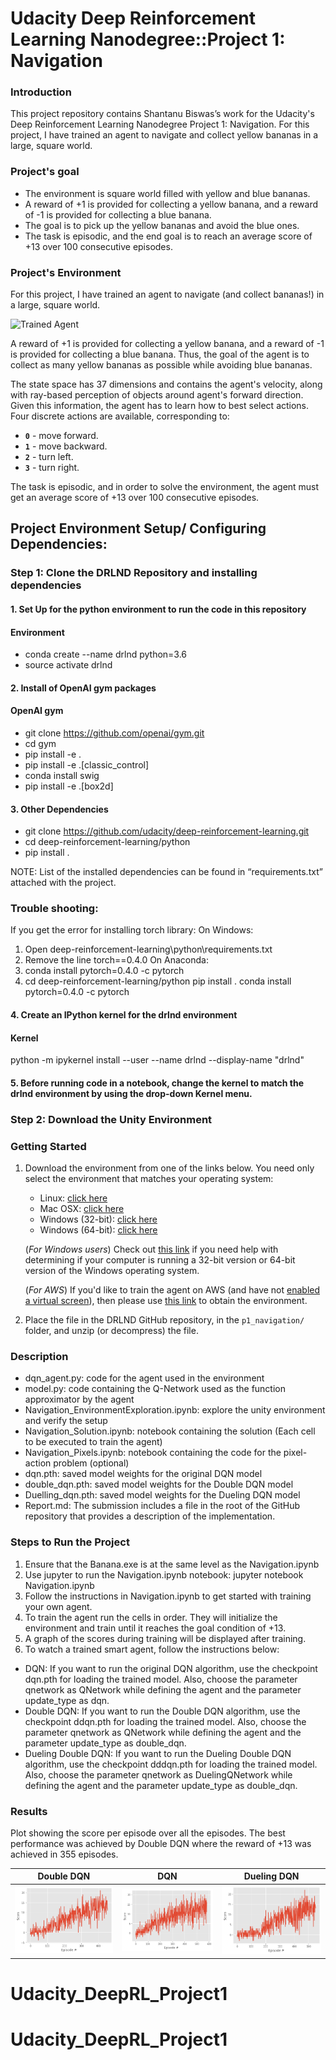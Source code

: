 [//]: # (Image References)

[image1]: https://user-images.githubusercontent.com/10624937/42135619-d90f2f28-7d12-11e8-8823-82b970a54d7e.gif "Trained Agent"

# Udacity Deep Reinforcement Learning Nanodegree::Project 1: Navigation

### Introduction

This project repository contains Shantanu Biswas’s work for the Udacity's Deep Reinforcement Learning Nanodegree Project 1: Navigation. For this project, I have trained an agent to navigate and collect yellow bananas in a large, square world.

### Project's goal
 - The environment is square world filled with yellow and blue bananas. 
 - A reward of +1 is provided for collecting a yellow banana, and a reward of -1 is provided for collecting a blue banana.
 - The goal is to pick up the yellow bananas and avoid the blue ones. 
 - The task is episodic, and the end goal is to reach an average score of +13 over 100 consecutive episodes.


### Project's Environment

For this project, I have trained an agent to navigate (and collect bananas!) in a large, square world.  

![Trained Agent][image1]

A reward of +1 is provided for collecting a yellow banana, and a reward of -1 is provided for collecting a blue banana.  Thus, the goal of the agent is to collect as many yellow bananas as possible while avoiding blue bananas.  

The state space has 37 dimensions and contains the agent's velocity, along with ray-based perception of objects around agent's forward direction.  Given this information, the agent has to learn how to best select actions.  Four discrete actions are available, corresponding to:
- **`0`** - move forward.
- **`1`** - move backward.
- **`2`** - turn left.
- **`3`** - turn right.

The task is episodic, and in order to solve the environment, the agent must get an average score of +13 over 100 consecutive episodes.

## Project Environment Setup/ Configuring Dependencies:

### Step 1: Clone the DRLND Repository and installing dependencies
#### 1. Set Up for the  python environment to run the code in this repository
#### Environment
 - conda create --name drlnd python=3.6
 - source activate drlnd

#### 2. Install of OpenAI gym packages
#### OpenAI gym
 - git clone https://github.com/openai/gym.git
 - cd gym
 - pip install -e .
 - pip install -e .[classic_control]
 - conda install swig
 - pip install -e .[box2d]

#### 3.  Other Dependencies
 - git clone https://github.com/udacity/deep-reinforcement-learning.git
 - cd deep-reinforcement-learning/python
 - pip install .

NOTE: List of the installed dependencies can be found in “requirements.txt” attached with the project.

### Trouble shooting:

If you get the error for installing torch library:
On Windows:
1.	Open deep-reinforcement-learning\python\requirements.txt
2.	Remove the line torch==0.4.0
On Anaconda:
3.	conda install pytorch=0.4.0 -c pytorch
4.	cd deep-reinforcement-learning/python
pip install .
conda install pytorch=0.4.0 -c pytorch


#### 4. Create an IPython kernel for the drlnd environment
#### Kernel
python -m ipykernel install --user --name drlnd --display-name "drlnd"

#### 5. Before running code in a notebook, change the kernel to match the drlnd environment by using the drop-down Kernel menu.


### Step 2: Download the Unity Environment

### Getting Started

1. Download the environment from one of the links below.  You need only select the environment that matches your operating system:
    - Linux: [click here](https://s3-us-west-1.amazonaws.com/udacity-drlnd/P1/Banana/Banana_Linux.zip)
    - Mac OSX: [click here](https://s3-us-west-1.amazonaws.com/udacity-drlnd/P1/Banana/Banana.app.zip)
    - Windows (32-bit): [click here](https://s3-us-west-1.amazonaws.com/udacity-drlnd/P1/Banana/Banana_Windows_x86.zip)
    - Windows (64-bit): [click here](https://s3-us-west-1.amazonaws.com/udacity-drlnd/P1/Banana/Banana_Windows_x86_64.zip)
    
    (_For Windows users_) Check out [this link](https://support.microsoft.com/en-us/help/827218/how-to-determine-whether-a-computer-is-running-a-32-bit-version-or-64) if you need help with determining if your computer is running a 32-bit version or 64-bit version of the Windows operating system.

    (_For AWS_) If you'd like to train the agent on AWS (and have not [enabled a virtual screen](https://github.com/Unity-Technologies/ml-agents/blob/master/docs/Training-on-Amazon-Web-Service.md)), then please use [this link](https://s3-us-west-1.amazonaws.com/udacity-drlnd/P1/Banana/Banana_Linux_NoVis.zip) to obtain the environment.

2. Place the file in the DRLND GitHub repository, in the `p1_navigation/` folder, and unzip (or decompress) the file. 


### Description
 - dqn_agent.py: code for the agent used in the environment
 - model.py: code containing the Q-Network used as the function approximator by the agent
 - Navigation_EnvironmentExploration.ipynb: explore the unity environment and verify the setup
 - Navigation_Solution.ipynb: notebook containing the solution (Each cell to be executed to train the agent)
 - Navigation_Pixels.ipynb: notebook containing the code for the pixel-action problem (optional)
 - dqn.pth: saved model weights for the original DQN model
 - double_dqn.pth: saved model weights for the Double DQN model
 - Duelling_dqn.pth: saved model weights for the Dueling DQN model
 - Report.md: The submission includes a file in the root of the GitHub repository that provides a description of the implementation.



### Steps to Run the Project

1. Ensure that the Banana.exe is at the same level as the Navigation.ipynb
2. Use jupyter to run the Navigation.ipynb notebook: jupyter notebook Navigation.ipynb
3. Follow the instructions in Navigation.ipynb to get started with training your own agent.
4. To train the agent run the cells in order. They will initialize the environment and train until it reaches the goal condition of +13.
5. A graph of the scores during training will be displayed after training.
6. To watch a trained smart agent, follow the instructions below:
 - DQN: If you want to run the original DQN algorithm, use the checkpoint dqn.pth for loading the trained model. Also, choose the parameter qnetwork as QNetwork while defining the agent and the parameter update_type as dqn.
 - Double DQN: If you want to run the Double DQN algorithm, use the checkpoint ddqn.pth for loading the trained model. Also, choose the parameter qnetwork as QNetwork while defining the agent and the parameter update_type as double_dqn.
 - Dueling Double DQN: If you want to run the Dueling Double DQN algorithm, use the checkpoint dddqn.pth for loading the trained model. Also, choose the parameter qnetwork as DuelingQNetwork while defining the agent and the parameter update_type as double_dqn.


###  Results
Plot showing the score per episode over all the episodes.
The best performance was achieved by Double DQN where the reward of +13 was achieved in 355 episodes. 

| Double DQN                                 | DQN                                | Dueling DQN                                         |
| ------------------------------------------ | ---------------------------------- | --------------------------------------------------- |
| ![double-dqn](results/double_dqn_new_scores.png) | ![dqn](results/dqn_new_scores.png) | ![dueling double dqn](results/duelling_dqn_new_scores.png) |

# Udacity_DeepRL_Project1
# Udacity_DeepRL_Project1
